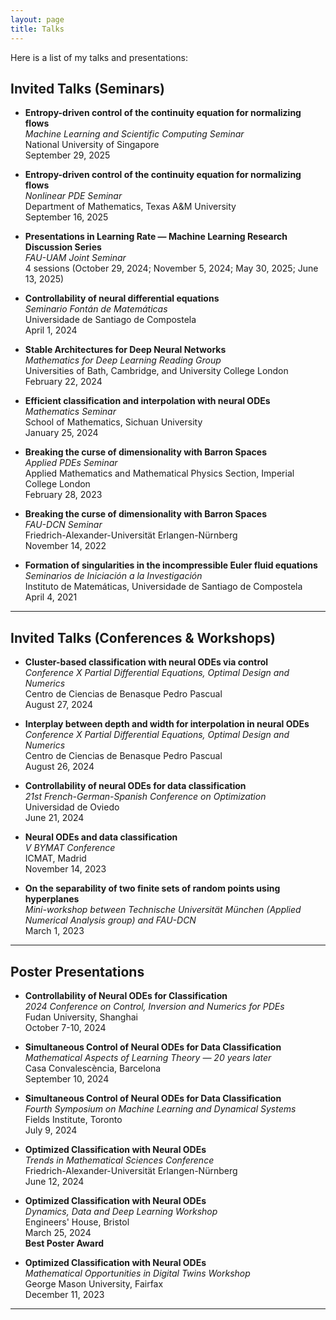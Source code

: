```yaml
---
layout: page
title: Talks
---
```


Here is a list of my talks and presentations:

## **Invited Talks (Seminars)**

- **Entropy-driven control of the continuity equation for normalizing flows**  
  *Machine Learning and Scientific Computing Seminar*  
  National University of Singapore  
  September 29, 2025

- **Entropy-driven control of the continuity equation for normalizing flows**  
  *Nonlinear PDE Seminar*  
  Department of Mathematics, Texas A&M University  
  September 16, 2025

- **Presentations in Learning Rate — Machine Learning Research Discussion Series**  
  *FAU-UAM Joint Seminar*  
  4 sessions (October 29, 2024; November 5, 2024; May 30, 2025; June 13, 2025)

- **Controllability of neural differential equations**  
  *Seminario Fontán de Matemáticas*  
  Universidade de Santiago de Compostela  
  April 1, 2024

- **Stable Architectures for Deep Neural Networks**  
  *Mathematics for Deep Learning Reading Group*  
  Universities of Bath, Cambridge, and University College London  
  February 22, 2024

- **Efficient classification and interpolation with neural ODEs**  
  *Mathematics Seminar*  
  School of Mathematics, Sichuan University  
  January 25, 2024

- **Breaking the curse of dimensionality with Barron Spaces**  
  *Applied PDEs Seminar*  
  Applied Mathematics and Mathematical Physics Section, Imperial College London  
  February 28, 2023

- **Breaking the curse of dimensionality with Barron Spaces**  
  *FAU-DCN Seminar*  
  Friedrich-Alexander-Universität Erlangen-Nürnberg  
  November 14, 2022

- **Formation of singularities in the incompressible Euler fluid equations**  
  *Seminarios de Iniciación a la Investigación*  
  Instituto de Matemáticas, Universidade de Santiago de Compostela  
  April 4, 2021

---

## **Invited Talks (Conferences & Workshops)**

- **Cluster-based classification with neural ODEs via control**  
  *Conference X Partial Differential Equations, Optimal Design and Numerics*  
  Centro de Ciencias de Benasque Pedro Pascual  
  August 27, 2024

- **Interplay between depth and width for interpolation in neural ODEs**  
  *Conference X Partial Differential Equations, Optimal Design and Numerics*  
  Centro de Ciencias de Benasque Pedro Pascual  
  August 26, 2024

- **Controllability of neural ODEs for data classification**  
  *21st French-German-Spanish Conference on Optimization*  
  Universidad de Oviedo  
  June 21, 2024

- **Neural ODEs and data classification**  
  *V BYMAT Conference*  
  ICMAT, Madrid  
  November 14, 2023

- **On the separability of two finite sets of random points using hyperplanes**  
  *Mini-workshop between Technische Universität München (Applied Numerical Analysis group) and FAU-DCN*  
  March 1, 2023

---

## **Poster Presentations**

- **Controllability of Neural ODEs for Classification**  
  *2024 Conference on Control, Inversion and Numerics for PDEs*  
  Fudan University, Shanghai  
  October 7-10, 2024

- **Simultaneous Control of Neural ODEs for Data Classification**  
  *Mathematical Aspects of Learning Theory — 20 years later*  
  Casa Convalescència, Barcelona  
  September 10, 2024

- **Simultaneous Control of Neural ODEs for Data Classification**  
  *Fourth Symposium on Machine Learning and Dynamical Systems*  
  Fields Institute, Toronto  
  July 9, 2024

- **Optimized Classification with Neural ODEs**  
  *Trends in Mathematical Sciences Conference*  
  Friedrich-Alexander-Universität Erlangen-Nürnberg  
  June 12, 2024

- **Optimized Classification with Neural ODEs**  
  *Dynamics, Data and Deep Learning Workshop*  
  Engineers' House, Bristol  
  March 25, 2024  
  **Best Poster Award**

- **Optimized Classification with Neural ODEs**  
  *Mathematical Opportunities in Digital Twins Workshop*  
  George Mason University, Fairfax  
  December 11, 2023

---
